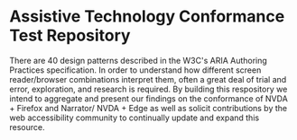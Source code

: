 # Assistive Technology Conformance Test Repository

There are 40 design patterns described in the W3C's ARIA Authoring Practices specification. In order to understand  how different screen reader/browser combinations interpret them, often a great deal of trial and error, exploration, and research is required.  By building this respository we intend to aggregate and present our findings on the conformance of NVDA + Firefox and Narrator/ NVDA + Edge as well as solicit contributions by the web accessibility community to continually update and expand this resource. 
